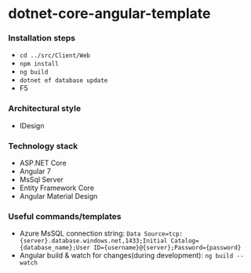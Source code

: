 # dotnet-core-angular-template

### Installation steps
 * `cd ../src/Client/Web`
 * `npm install`
 * `ng build`
 * `dotnet ef database update`
 * F5

### Architectural style
 * IDesign

### Technology stack
 * ASP.NET Core
 * Angular 7
 * MsSql Server
 * Entity Framework Core
 * Angular Material Design
 
 
 ### Useful commands/templates
  * Azure MsSQL connection string: `Data Source=tcp:{server}.database.windows.net,1433;Initial Catalog={database_name};User ID={username}@{server};Password={password}`
  * Angular build & watch for changes(during development): `ng build --watch`
